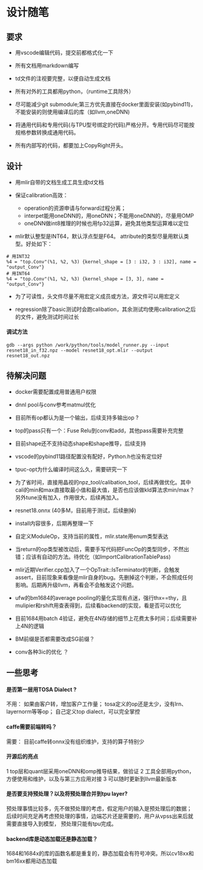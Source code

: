 # 设计随笔

## 要求

* 用vscode编辑代码，提交前都格式化一下

* 所有文档用markdown编写

* td文件的注视要完整，以便自动生成文档

* 所有对外的工具都用python，（runtime工具除外）

* 尽可能减少git submodule;第三方优先直接在docker里面安装(如pybind11)，不能安装的则使用编译后的库（如llvm,oneDNN)

* 将通用代码和专用代码(与TPU型号绑定的代码)严格分开。专用代码尽可能按规格参数转换成通用代码。

* 所有内部写的代码，都要加上CopyRight开头。

## 设计

* 用mlir自带的文档生成工具生成td文档

* 保证calibration高效：

  * operation的资源申请与forward过程分离；
  * interpet能用oneDNN的，用oneDNN；不能用oneDNN的，尽量用OMP
  * oneDNN做int8推理的时候也用fp32运算，避免其他类型运算难以定位

* mlir默认整型是INT64，默认浮点型是F64。 attribute的类型尽量用默认类型。好处如下：

``` mlir
# 用INT32
%4 = "top.Conv"(%1, %2, %3) {kernel_shape = [3 : i32, 3 : i32], name = "output_Conv"}
# 用INT64
%4 = "top.Conv"(%1, %2, %3) {kernel_shape = [3, 3], name = "output_Conv"}
```

* 为了可读性，头文件尽量不用宏定义成员或方法，源文件可以用宏定义

* regression除了basic测试时会跑calibation，其余测试均使用calibration之后的文件，避免测试时间过长

#### 调试方法
``` shell
gdb --args python /work/python/tools/model_runner.py --input resnet18_in_f32.npz --model resnet18_opt.mlir --output resnet18_out.npz
```

## 待解决问题

* docker需要配置成用普通用户权限

* dnnl pool与conv参考matmul优化

* 目前所有op都认为是一个输出，后续支持多输出op ?

* top的pass只有一个：Fuse Relu到conv和add，其他pass需要补充完整

* 目前shape还不支持动态shape和shape推导，后续支持

* vscode的pybind11路径配置没有配好，Python.h也没有定位好

* tpuc-opt为什么编译时间这么久，需要研究一下

* 为了省时间，直接用晶视的npz_tool/calibation_tool，后续再做优化。其中cali的min和max直接取最小值和最大值，是否也应该做kld算法求min/max？另外tune没有加入，作用很大，后续再加入。

* resnet18.onnx (40多M，目前用于测试，后续删掉)

* install内容很多，后期再整理一下

* 自定义ModuleOp，支持当前的属性，mlir.state用enum类型表达

* 当return的op类型被改动后，需要手写代码把FuncOp的类型同步，不然出错；应该有自动的方法。待优化（如ImportCalibrationTablePass)

* mlir近期Verifier.cpp加入了一个OpTrait::IsTerminator的判断，会触发assert，目前现象来看像是mlir自身的bug。先删掉这个判断，不会照成任何影响。后期再升级llvm，再看会不会触发这个问题。

* ufw的bm1684的average pooling的量化实现有点迷，强行thx==thy，且mulipier和rshift用查表得到，后续看backend的实现，看是否可以优化

* 目前1684用batch 4验证，避免在4N存储的细节上花费太多时间；后续需要补上4N的逻辑

* BM前缀是否都需要改成SG前缀？

* conv各种3ic的优化 ？

## 一些思考

#### 是否第一层用TOSA Dialect ?
不用：
如果由客户转，增加客户工作量；
tosa定义的op还是太少，没有lrn、layernorm等等op；
自己定义top dialect，可以完全掌控

#### caffe需要前端转吗？
需要：
目前caffe转onnx没有组织维护，支持的算子特别少

#### 开源后的亮点

1 top层和quant层采用oneDNN和omp推导结果，做验证
2 工具全部用python，方便使用和维护，以及与第三方应用对接
3 可以随时更新到llvm最新版本

#### 是否要支持预处理？以及将预处理合并到tpu layer?

预处理事情比较多，先不做预处理的考虑，假定用户的输入是预处理后的数据；
后续时间充足再考虑预处理的事情，边端芯片还是需要的，用户从vpss出来后就需要直接导入到模型，
预处理只能有tpu完成。

#### backend库是动态加载还是静态加载？

1684和1684x的库的函数名都是重复的，静态加载会有符号冲突。所以cv18xx和bm16xx都用动态加载
